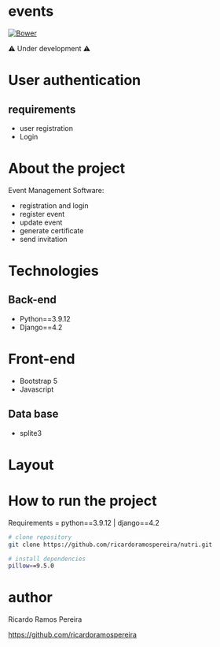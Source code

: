# events
[![Bower](https://img.shields.io/bower/l/django)](https://github.com/ricardoramospereira/nutri/blob/main/LICENSE)

⚠️ Under development ⚠️

# User authentication
## requirements
* user registration
* Login

# About the project
Event Management Software:
* registration and login
* register event
* update event
* generate certificate
* send invitation

# Technologies
## Back-end
* Python==3.9.12
* Django==4.2

# Front-end
* Bootstrap 5
* Javascript

## Data base
* splite3

# Layout



# How to run the project
Requirements = python==3.9.12 | django==4.2

```bash
# clone repository
git clone https://github.com/ricardoramospereira/nutri.git

# install dependencies
pillow==9.5.0
```

# author
Ricardo Ramos Pereira

https://github.com/ricardoramospereira
